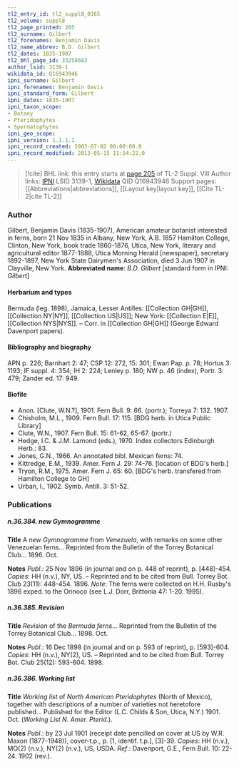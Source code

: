 ```yaml
---
tl2_entry_id: tl2_suppl8_0165
tl2_volume: suppl8
tl2_page_printed: 205
tl2_surname: Gilbert
tl2_forenames: Benjamin Davis
tl2_name_abbrev: B.D. Gilbert
tl2_dates: 1835-1907
tl2_bhl_page_id: 33258683
author_lsid: 3139-1
wikidata_id: Q16943946
ipni_surname: Gilbert
ipni_forenames: Benjamin Davis
ipni_standard_form: Gilbert
ipni_dates: 1835-1907
ipni_taxon_scope: 
- Botany
- Pteridophytes
- Spermatophytes
ipni_geo_scope: 
ipni_version: 1.1.1.1
ipni_record_created: 2003-07-02 00:00:00.0
ipni_record_modified: 2013-05-15 11:54:22.0
---
```


> [!cite] BHL link: this entry starts at [page 205](https://www.biodiversitylibrary.org/page/33258683) of TL-2 Suppl. VIII
> Author links: [IPNI](https://www.ipni.org/a/3139-1) LSID 3139-1, [Wikidata](https://www.wikidata.org/wiki/Q16943946) QID Q16943946
> Support pages: [[Abbreviations|abbreviations]], [[Layout key|layout key]], [[Cite TL-2|cite TL-2]]

### Author

Gilbert, Benjamin Davis (1835-1907), American amateur botanist interested in ferns, born 21 Nov 1835 in Albany, New York, A.B. 1857 Hamilton College, Clinton, New York, book trade 1860-1876, Utica, New York, literary and agricultural editor 1877-1888, Utica Morning Herald \[newspaper\], secretary 1892-1897, New York State Dairymen's Association, died 3 Jun 1907 in Clayville, New York. 
**Abbreviated name**: *B.D. Gilbert* \[standard form in IPNI: *Gilbert*\]

#### Herbarium and types

Bermuda (leg. 1898), Jamaica, Lesser Antilles: [[Collection GH|GH]], [[Collection NY|NY]], [[Collection US|US]]; New York: [[Collection E|E]], [[Collection NYS|NYS]]. – Corr. in [[Collection GH|GH]] (George Edward Davenport papers).

#### Bibliography and biography

APN p. 226; Barnhart 2: 47; CSP 12: 272, 15: 301; Ewan Pap. p. 78; Hortus 3: 1193; IF suppl. 4: 354; IH 2: 224; Lenley p. 180; NW p. 46 (index), Portr. 3: 479; Zander ed. 17: 949.

#### Biofile

- Anon. \[Clute, W.N.?\], 1901. Fern Bull. 9: 66. (portr.); Torreya 7: 132. 1907.
- Chisholm, M.L., 1909. Fern Bull. 17: 115. \[BDG herb. in Utica Public Library\]
- Clute, W.N., 1907. Fern Bull. 15: 61-62, 65-67. (portr.)
- Hedge, I.C. & J.M. Lamond (eds.), 1970. Index collectors Edinburgh Herb.: 83.
- Jones, G.N., 1966. An annotated bibl. Mexican ferns: 74.
- Kittredge, E.M., 1939. Amer. Fern J. 29: 74-76. \[location of BDG's herb.\]
- Tryon, R.M., 1975. Amer. Fern J. 65: 60. \[BDG's herb. transfered from Hamilton College to GH\]
- Urban, I., 1902. Symb. Antill. 3: 51-52.

### Publications

##### n.36.384. new Gymnogramme

**Title**
A *new Gymnogramme* from *Venezuela*, with remarks on some other Venezuelan ferns... Reprinted from the Bulletin of the Torrey Botanical Club... 1896. Oct.

**Notes**
*Publ*.: 25 Nov 1896 (in journal and on p. 448 of reprint), p. \[448\]-454. *Copies*: HH (n.v.), NY, US. – Reprinted and to be cited from Bull. Torrey Bot. Club 23(11): 448-454. 1896.
*Note*: The ferns were collected on H.H. Rusby's 1896 exped. to the Orinoco (see L.J. Dorr, Brittonia 47: 1-20. 1995).

##### n.36.385. Revision

**Title**
*Revision* of the *Bermuda ferns*... Reprinted from the Bulletin of the Torrey Botanical Club... 1898. Oct.

**Notes**
*Publ*.: 16 Dec 1898 (in journal and on p. 593 of reprint), p. \[593\]-604. *Copies*: HH (n.v.), NY(2), US. – Reprinted and to be cited from Bull. Torrey Bot. Club 25(12): 593-604. 1898.

##### n.36.386. Working list

**Title**
*Working list* of *North American Pteridophytes* (North of Mexico), together with descriptions of a number of varieties not heretofore published... Published for the Editor (L.C. Childs & Son, Utica, N.Y.) 1901. Oct. (*Working List N. Amer. Pterid.*).

**Notes**
*Publ*.: by 23 Jul 1901 (receipt date pencilled on cover at US by W.R. Maxon (1877-1948)), cover-t.p., p. \[1, identif. t.p.\], \[3\]-39. *Copies*: HH (n.v.), MO(2) (n.v.), NY(2) (n.v.), US, USDA.
*Ref*.: Davenport, G.E., Fern Bull. 10: 22-24. 1902 (rev.).

